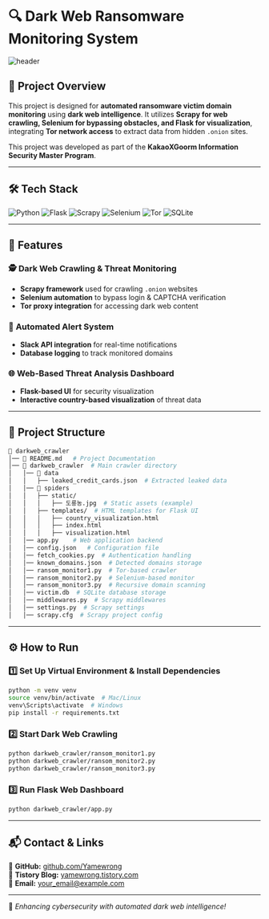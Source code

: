 # 🔍 Dark Web Ransomware Monitoring System

![header](https://capsule-render.vercel.app/api?type=waving&color=gradient&height=200&section=header&text=Dark%20Web%20Monitoring&fontSize=40&fontAlignY=40)

## 📌 Project Overview

This project is designed for **automated ransomware victim domain monitoring** using **dark web intelligence**. It utilizes **Scrapy for web crawling, Selenium for bypassing obstacles, and Flask for visualization**, integrating **Tor network access** to extract data from hidden `.onion` sites.

This project was developed as part of the **KakaoXGoorm Information Security Master Program**.

---

## 🛠 Tech Stack

![Python](https://img.shields.io/badge/Python-3776AB?style=for-the-badge&logo=python&logoColor=white)
![Flask](https://img.shields.io/badge/Flask-000000?style=for-the-badge&logo=flask&logoColor=white)
![Scrapy](https://img.shields.io/badge/Scrapy-448aff?style=for-the-badge&logo=python&logoColor=white)
![Selenium](https://img.shields.io/badge/Selenium-43B02A?style=for-the-badge&logo=selenium&logoColor=white)
![Tor](https://img.shields.io/badge/Tor-7D4698?style=for-the-badge&logo=torproject&logoColor=white)
![SQLite](https://img.shields.io/badge/SQLite-003B57?style=for-the-badge&logo=sqlite&logoColor=white)

---

## 🚀 Features

### 🕵️ **Dark Web Crawling & Threat Monitoring**
- **Scrapy framework** used for crawling `.onion` websites
- **Selenium automation** to bypass login & CAPTCHA verification
- **Tor proxy integration** for accessing dark web content

### 🔔 **Automated Alert System**
- **Slack API integration** for real-time notifications
- **Database logging** to track monitored domains

### 🌐 **Web-Based Threat Analysis Dashboard**
- **Flask-based UI** for security visualization
- **Interactive country-based visualization** of threat data

---

## 📜 Project Structure

```bash
📂 darkweb_crawler
│── 📜 README.md   # Project Documentation
│── 📂 darkweb_crawler  # Main crawler directory
│   │── 📂 data
│   │   ├── leaked_credit_cards.json  # Extracted leaked data
│   │── 📂 spiders
│   │   ├── static/
│   │   │   ├── 도룡농.jpg  # Static assets (example)
│   │   ├── templates/  # HTML templates for Flask UI
│   │   │   ├── country_visualization.html
│   │   │   ├── index.html
│   │   │   ├── visualization.html
│   │── app.py    # Web application backend
│   │── config.json   # Configuration file
│   │── fetch_cookies.py  # Authentication handling
│   │── known_domains.json  # Detected domains storage
│   │── ransom_monitor1.py  # Tor-based crawler
│   │── ransom_monitor2.py  # Selenium-based monitor
│   │── ransom_monitor3.py  # Recursive domain scanning
│   │── victim.db  # SQLite database storage
│   │── middlewares.py  # Scrapy middlewares
│   │── settings.py  # Scrapy settings
│   │── scrapy.cfg  # Scrapy project config
```

---

## ⚙️ How to Run

### 1️⃣ **Set Up Virtual Environment & Install Dependencies**
```bash
python -m venv venv
source venv/bin/activate  # Mac/Linux
venv\Scripts\activate  # Windows
pip install -r requirements.txt
```

### 2️⃣ **Start Dark Web Crawling**
```bash
python darkweb_crawler/ransom_monitor1.py
python darkweb_crawler/ransom_monitor2.py
python darkweb_crawler/ransom_monitor3.py
```

### 3️⃣ **Run Flask Web Dashboard**
```bash
python darkweb_crawler/app.py
```

---

## 📬 Contact & Links

🔗 **GitHub:** [github.com/Yamewrong](https://github.com/Yamewrong)  
🔗 **Tistory Blog:** [yamewrong.tistory.com](https://yamewrong.tistory.com)  
📧 **Email:** [your_email@example.com](mailto:your_email@example.com)  

---

🚀 *Enhancing cybersecurity with automated dark web intelligence!*
